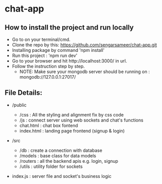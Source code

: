 # chat-app

## How to install the project and run locally
* Go to on your terminal/cmd.
* Clone the repo by this: https://github.com/sengarsameer/chat-app.git
* Installing package by command 'npm install'
* Run this project : 'npm run dev'
* Go to your browser and hit http://localhost:3000/ in url.
* Follow the instruction step by step.
  * NOTE: Make sure your mongodb server should be running on : mongodb://127.0.0.1:27017/

## File Details:
* /public
  * /css : All the styling and alignment fix by css code
  * /js : connect server using web sockets and chat's functions
  * chat.html : chat box fontend
  * index.html : landing page frontend (signup & login)

* /src
  * /db : create a connection with database
  * /models : base class for data models
  * /routers : all the backend apis e.g. login, signup
  * /utils : utility folder for sockets

* index.js : server file and socket's business logic